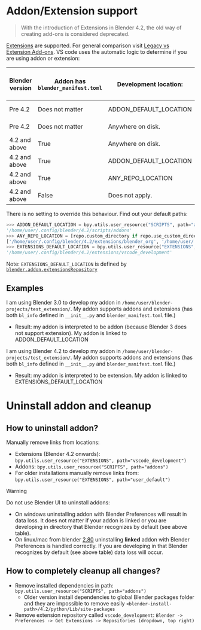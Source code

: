 # Addon/Extension support

> With the introduction of Extensions in Blender 4.2, the old way of creating add-ons is considered deprecated.

[Extensions](https://docs.blender.org/manual/en/4.2/advanced/extensions/getting_started.html) are supported.
For general comparison visit [Legacy vs Extension Add-ons](https://docs.blender.org/manual/en/4.2/advanced/extensions/addons.html#legacy-vs-extension-add-ons).
VS code uses the automatic logic to determine if you are using addon or extension:

| Blender version | Addon has `blender_manifest.toml` | Development location:  | Your addon is interpreted as: | Link is created?                                   |
| --------------- | --------------------------------- | ---------------------- | ----------------------------- | -------------------------------------------------- |
| Pre 4.2         | Does not matter                   | ADDON_DEFAULT_LOCATION | Legacy addon                  | No link is created                                 |
| Pre 4.2         | Does not matter                   | Anywhere on disk.      | Legacy addon                  | You addon is linked to ADDON_DEFAULT_LOCATION      |
| 4.2 and above   | True                              | Anywhere on disk.      | Extension                     | You addon is linked to EXTENSIONS_DEFAULT_LOCATION |
| 4.2 and above   | True                              | ADDON_DEFAULT_LOCATION | Legacy addon                  | No link is created                                 |
| 4.2 and above   | True                              | ANY_REPO_LOCATION      | Extension                     | No link is created                                 |
| 4.2 and above   | False                             | Does not apply.        | Legacy addon                  | You addon is linked to ADDON_DEFAULT_LOCATION      |

There is no setting to override this behaviour. Find out your default paths:
```python
>>> ADDON_DEFAULT_LOCATION = bpy.utils.user_resource("SCRIPTS", path="addons")
'/home/user/.config/blender/4.2/scripts/addons'
>>> ANY_REPO_LOCATION = [repo.custom_directory if repo.use_custom_directory else repo.directory for repo in bpy.context.preferences.extensions.repos if repo.enabled]
['/home/user/.config/blender/4.2/extensions/blender_org', '/home/user/.config/blender/4.2/extensions/user_default', '/snap/blender/5088/4.2/extensions/system']
>>> EXTENSIONS_DEFAULT_LOCATION = bpy.utils.user_resource("EXTENSIONS", path="vscode_development")
'/home/user/.config/blender/4.2/extensions/vscode_development' 
```

Note: `EXTENSIONS_DEFAULT_LOCATION` is defined by [`blender.addon.extensionsRepository`](vscode://settings/blender.addon.extensionsRepository) 

## Examples

I am using Blender 3.0 to develop my addon in `/home/user/blender-projects/test_extension/`.
My addon supports addons and extensions (has both `bl_info` defined in `__init__.py` and `blender_manifest.toml` file.)
- Result: my addon is interpreted to be addon (because Blender 3 does not support extension). My addon is linked to ADDON_DEFAULT_LOCATION

I am using Blender 4.2 to develop my addon in `/home/user/blender-projects/test_extension/`.
My addon supports addons and extensions (has both `bl_info` defined in `__init__.py` and `blender_manifest.toml` file.)
- Result: my addon is interpreted to be extension. My addon is linked to EXTENSIONS_DEFAULT_LOCATION

# Uninstall addon and cleanup

## How to uninstall addon?

Manually remove links from locations:

- Extensions (Blender 4.2 onwards): `bpy.utils.user_resource("EXTENSIONS", path="vscode_development")`
- Addons: `bpy.utils.user_resource("SCRIPTS", path="addons")`
- For older installations manually remove links from: `bpy.utils.user_resource("EXTENSIONS", path="user_default")`

> [!WARNING] 
> Do not use Blender UI to uninstall addons:
> - On windows uninstalling addon with Blender Preferences will result in data loss. It does not matter if your addon is linked or you are developing in directory that Blender recognizes by default (see above table).
> - On linux/mac from blender [2.80](https://projects.blender.org/blender/blender/commit/e6ba760ce8fda5cf2e18bf26dddeeabdb4021066) uninstalling **linked** addon with Blender Preferences is handled correctly. If you are developing in that Blender recognizes by default (see above table) data loss will occur.

## How to completely cleanup all changes?

- Remove installed dependencies in path: `bpy.utils.user_resource("SCRIPTS", path="addons")`
  - Older version install dependencies to global Blender packages folder and they are impossible to remove easily `<blender-install-path>/4.2/python/Lib/site-packages`
- Remove extension repository called `vscode_development`: `Blender -> Preferences -> Get Extensions -> Repositories (dropdown, top right)`

